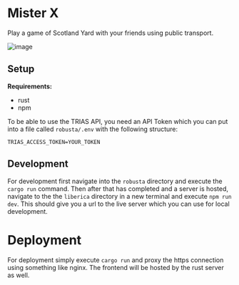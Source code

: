 # Mister X
Play a game of Scotland Yard with your friends using public transport.

![image](https://github.com/Lila-Kuhlt/mister-x/assets/21245806/1170547b-d7e2-4bb1-937f-acad2c609984)


## Setup
**Requirements:**
- rust
- npm

To be able to use the TRIAS API, you need an API Token which you can put into a file called `robusta/.env` with the following structure:
```
TRIAS_ACCESS_TOKEN=YOUR_TOKEN
```


## Development
For development first navigate into the `robusta` directory and execute the `cargo run` command.
Then after that has completed and a server is hosted, navigate to the the `liberica` directory in a new terminal and execute `npm run dev`.
This should give you a url to the live server which you can use for local development.

# Deployment
For deployment simply execute `cargo run` and proxy the https connection using something like nginx. The frontend will be hosted by the rust server as well.
